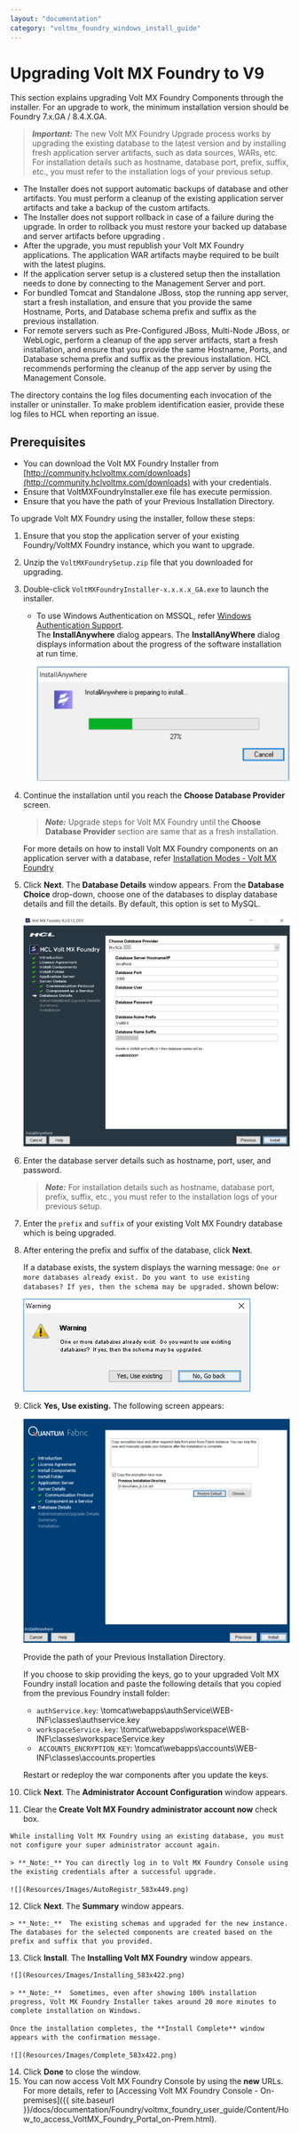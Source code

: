 ```yaml
---
layout: "documentation"
category: "voltmx_foundry_windows_install_guide"
---
```

                           


Upgrading Volt MX Foundry to V9
==============================

This section explains upgrading Volt MX Foundry Components through the installer. For an upgrade to work, the minimum installation version should be Foundry 7.x.GA / 8.4.X.GA.

> **_Important:_** The new Volt MX Foundry Upgrade process works by upgrading the existing database to the latest version and by installing fresh application server artifacts, such as data sources, WARs, etc. For installation details such as hostname, database port, prefix, suffix, etc., you must refer to the installation logs of your previous setup.

*   The Installer does not support automatic backups of database and other artifacts. You must perform a cleanup of the existing application server artifacts and take a backup of the custom artifacts.
*   The Installer does not support rollback in case of a failure during the upgrade. In order to rollback you must restore your backed up database and server artifacts before upgrading .
*   After the upgrade, you must republish your Volt MX Foundry applications. The application WAR artifacts maybe required to be built with the latest plugins.
*   If the application server setup is a clustered setup then the installation needs to done by connecting to the Management Server and port.
*   For bundled Tomcat and Standalone JBoss, stop the running app server, start a fresh installation, and ensure that you provide the same Hostname, Ports, and Database schema prefix and suffix as the previous installation.
*   For remote servers such as Pre-Configured JBoss, Multi-Node JBoss, or WebLogic, perform a cleanup of the app server artifacts, start a fresh installation, and ensure that you provide the same Hostname, Ports, and Database schema prefix and suffix as the previous installation. HCL recommends performing the cleanup of the app server by using the Management Console.

The **<Install Location>** directory contains the log files documenting each invocation of the installer or uninstaller. To make problem identification easier, provide these log files to HCL when reporting an issue.

Prerequisites
-------------

*   You can download the Volt MX Foundry Installer from [http://community.hclvoltmx.com/downloads](http://community.hclvoltmx.com/downloads) with your credentials.
*   Ensure that VoltMXFoundryInstaller.exe file has execute permission.
*   Ensure that you have the path of your Previous Installation Directory.

To upgrade Volt MX Foundry using the installer, follow these steps:

1.  Ensure that you stop the application server of your existing Foundry/VoltMX Foundry instance, which you want to upgrade.
2.  Unzip the `VoltMXFoundrySetup.zip` file that you downloaded for upgrading.
3.  Double-click `VoltMXFoundryInstaller-x.x.x.x_GA.exe` to launch the installer.
    *   To use Windows Authentication on MSSQL, refer [Windows Authentication Support](DB_Pre-installation_Tasks.html#windows-authentication-support).  
        The **InstallAnywhere** dialog appears. The **InstallAnyWhere** dialog displays information about the progress of the software installation at run time.
        
        ![](Resources/Images/Install1.png)
        
4.  Continue the installation until you reach the **Choose Database Provider** screen.
    
    > **_Note:_** Upgrade steps for Volt MX Foundry until the **Choose Database Provider** section are same that as a fresh installation.
    
    For more details on how to install Volt MX Foundry components on an application server with a database, refer [Installation Modes - Volt MX Foundry](Installing_Modes.html)
    
5.  Click **Next**. The **Database Details** window appears. From the **Database Choice** drop-down, choose one of the databases to display database details and fill the details. By default, this option is set to MySQL.
    
    ![](Resources/Images/MySQL_547x422.png)  
    
6.  Enter the database server details such as hostname, port, user, and password.
    
    > **_Note:_** For installation details such as hostname, database port, prefix, suffix, etc., you must refer to the installation logs of your previous setup.
    
7.  Enter the `prefix` and `suffix` of your existing Volt MX Foundry database which is being upgraded.
8.  After entering the prefix and suffix of the database, click **Next**.
    
    If a database exists, the system displays the warning message: `One or more databases already exist. Do you want to use existing databases? If yes, then the schema may be upgraded.` shown below:
    
    ![](Resources/Images/DBexist.png)
    
9.  Click **Yes, Use existing.** The following screen appears:
    
    ![](Resources/Images/Upgrade_DB_keys_541x455.png)
    
    Provide the path of your Previous Installation Directory.
    
    If you choose to skip providing the keys, go to your upgraded Volt MX Foundry install location and paste the following details that you copied from the previous Foundry install folder:
    
    *   `authService.key`: <Install Location>\\tomcat\\webapps\\authService\\WEB-INF\\classes\\authservice.key
    *   `workspaceService.key`: <Install Location>\\tomcat\\webapps\\workspace\\WEB-INF\\classes\\workspaceService.key
    *    `ACCOUNTS_ENCRYPTION_KEY`: <Install Location>\\tomcat\\webapps\\accounts\\WEB-INF\\classes\\accounts.properties
    
    Restart or redeploy the war components after you update the keys.
    
10.  Click **Next**. The **Administrator Account Configuration** window appears.
11.  Clear the **Create Volt MX Foundry administrator account now** check box.  
      
    While installing Volt MX Foundry using an existing database, you must not configure your super administrator account again.
    
    > **_Note:_** You can directly log in to Volt MX Foundry Console using the existing credentials after a successful upgrade.
    
    ![](Resources/Images/AutoRegistr_583x449.png)
    
12.  Click **Next**. The **Summary** window appears.
    
    > **_Note:_**  The existing schemas and upgraded for the new instance. The databases for the selected components are created based on the prefix and suffix that you provided.
    
13.  Click **Install**. The **Installing Volt MX Foundry** window appears.
    
    ![](Resources/Images/Installing_583x422.png)
    
    > **_Note:_**  Sometimes, even after showing 100% installation progress, Volt MX Foundry Installer takes around 20 more minutes to complete installation on Windows.
    
    Once the installation completes, the **Install Complete** window appears with the confirmation message.
    
    ![](Resources/Images/Complete_583x422.png)  
    
14.  Click **Done** to close the window.
15.  You can now access Volt MX Foundry Console by using the **new** URLs. For more details, refer to [Accessing Volt MX Foundry Console - On-premises]({{ site.baseurl }}/docs/documentation/Foundry/voltmx_foundry_user_guide/Content/How_to_access_VoltMX_Foundry_Portal_on-Prem.html).
